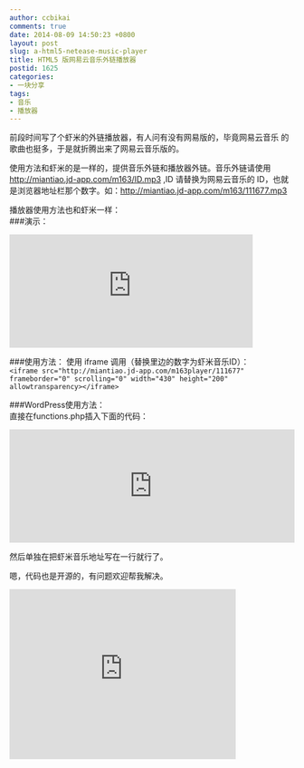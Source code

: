 ```yaml
---
author: ccbikai
comments: true
date: 2014-08-09 14:50:23 +0800
layout: post
slug: a-html5-netease-music-player
title: HTML5 版网易云音乐外链播放器
postid: 1625
categories:
- 一块分享
tags:
- 音乐
- 播放器
---
```

前段时间写了个虾米的外链播放器，有人问有没有网易版的，毕竟网易云音乐 的歌曲也挺多，于是就折腾出来了网易云音乐版的。

<!-- more -->
使用方法和虾米的是一样的，提供音乐外链和播放器外链。音乐外链请使用 http://miantiao.jd-app.com/m163/ID.mp3 ,ID 请替换为网易云音乐的 ID，也就是浏览器地址栏那个数字。如：http://miantiao.jd-app.com/m163/111677.mp3

播放器使用方法也和虾米一样：  
###演示：  
<iframe src="http://miantiao.jd-app.com/m163player/111677" frameborder="0" scrolling="0" width="430" height="200" allowtransparency></iframe>

###使用方法：
使用 iframe 调用（替换里边的数字为虾米音乐ID）：  
`<iframe src="http://miantiao.jd-app.com/m163player/111677" frameborder="0" scrolling="0" width="430" height="200" allowtransparency></iframe>`

###WordPress使用方法：  
直接在functions.php插入下面的代码：  
<iframe width="100%" height="200" src="http://www.miantiao.me/gist/ccbikai/6b85829db7749cc196ab.pibb" frameborder=0 ></iframe>

然后单独在把虾米音乐地址写在一行就行了。

嗯，代码也是开源的，有问题欢迎帮我解决。  
<iframe src="http://lab.lepture.com/github-cards/cards/medium.html?user=ccbikai&repo=musicplayer" frameborder="0" scrolling="0" width="400" height="300" allowtransparency></iframe>




